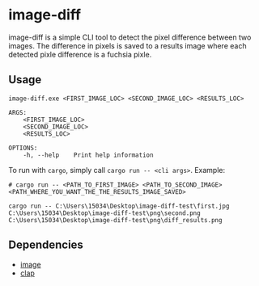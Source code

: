 # image-diff

image-diff is a simple CLI tool to detect the pixel difference between two images. 
The difference in pixels is saved to a results image where each detected pixle difference is a fuchsia pixle.

## Usage
```
image-diff.exe <FIRST_IMAGE_LOC> <SECOND_IMAGE_LOC> <RESULTS_LOC>

ARGS:
    <FIRST_IMAGE_LOC>     
    <SECOND_IMAGE_LOC>
    <RESULTS_LOC>

OPTIONS:
    -h, --help    Print help information
```
To run with `cargo`, simply call `cargo run -- <cli args>`. Example:
```
# cargo run -- <PATH_TO_FIRST_IMAGE> <PATH_TO_SECOND_IMAGE> <PATH_WHERE_YOU_WANT_THE_THE_RESULTS_IMAGE_SAVED>

cargo run -- C:\Users\15034\Desktop\image-diff-test\first.jpg C:\Users\15034\Desktop\image-diff-test\png\second.png C:\Users\15034\Desktop\image-diff-test\png\diff_results.png
```

## Dependencies
* [image](https://crates.io/crates/image)
* [clap](https://crates.io/crates/clap)
